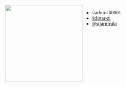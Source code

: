 <p style = "font-family:consolas,garamond,serif;font-size:16px;">
</p>
<div style="display:inline;text-align:left; float: left;">
  
  <img align="left" src="https://i.ibb.co/rvpRJ4z/logo.png" width="250" height="250">
    <div style="float: right">
      <ul style="font-family:consolas,garamond,serif;font-size:16px;list-style-type:square">
        <li> starburst#0001
        <li> <a href="https://steamcommunity.com/id/star-zi/">/id/star-zi</a>
        <li> <a href="https://twitter.com/stjarnfrukt">@stjarnfrukt</a>
    </div>
  </div>

